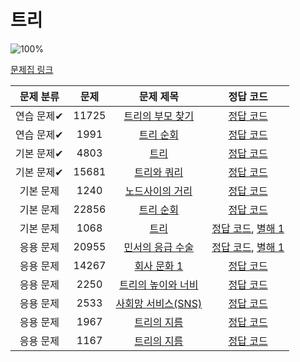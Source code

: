 # 트리

![100%](https://progress-bar.dev/4/?scale=13&title=progress&width=500&color=babaca&suffix=/13)

[문제집 링크](https://www.acmicpc.net/workbook/view/9657)

| 문제 분류  | 문제  |                         문제 제목                          |                                     정답 코드                                     |
| :--------: | :---: | :--------------------------------------------------------: | :-------------------------------------------------------------------------------: |
| 연습 문제✔ | 11725 | [트리의 부모 찾기](https://www.acmicpc.net/problem/11725)  |            [정답 코드](코딩테스트공부/백준/S2트리의부모찾기11725.java)            |
| 연습 문제✔ | 1991  |     [트리 순회](https://www.acmicpc.net/problem/1991)      |               [정답 코드](/코딩테스트공부/백준/S1트리순회1991.java)               |
| 기본 문제✔ | 4803  |        [트리](https://www.acmicpc.net/problem/4803)        |                 [정답 코드](/코딩테스트공부/백준/G4트리4803.java)                 |
| 기본 문제✔ | 15681 |    [트리와 쿼리](https://www.acmicpc.net/problem/15681)    |             [정답 코드](/코딩테스트공부/백준/G5트리와쿼리15681.java)              |
| 기본 문제  | 1240  |  [노드사이의 거리](https://www.acmicpc.net/problem/1240)   |                      [정답 코드](../0x19/solutions/1240.cpp)                      |
| 기본 문제  | 22856 |     [트리 순회](https://www.acmicpc.net/problem/22856)     |                     [정답 코드](../0x19/solutions/22856.cpp)                      |
| 기본 문제  | 1068  |        [트리](https://www.acmicpc.net/problem/1068)        |  [정답 코드](../0x19/solutions/1068.cpp), [별해 1](../0x19/solutions/1068_1.cpp)  |
| 응용 문제  | 20955 | [민서의 응급 수술](https://www.acmicpc.net/problem/20955)  | [정답 코드](../0x19/solutions/20955.cpp), [별해 1](../0x19/solutions/20955_1.cpp) |
| 응용 문제  | 14267 |    [회사 문화 1](https://www.acmicpc.net/problem/14267)    |                     [정답 코드](../0x19/solutions/14267.cpp)                      |
| 응용 문제  | 2250  | [트리의 높이와 너비](https://www.acmicpc.net/problem/2250) |                      [정답 코드](../0x19/solutions/2250.cpp)                      |
| 응용 문제  | 2533  | [사회망 서비스(SNS)](https://www.acmicpc.net/problem/2533) |                      [정답 코드](../0x19/solutions/2533.cpp)                      |
| 응용 문제  | 1967  |    [트리의 지름](https://www.acmicpc.net/problem/1967)     |                      [정답 코드](../0x19/solutions/1967.cpp)                      |
| 응용 문제  | 1167  |    [트리의 지름](https://www.acmicpc.net/problem/1167)     |                      [정답 코드](../0x19/solutions/1167.cpp)                      |
